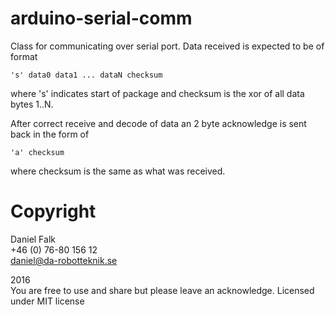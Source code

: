 # arduino-serial-comm #

Class for communicating over serial port. Data received is expected to be of format
```
's' data0 data1 ... dataN checksum
```
where 's' indicates start of package and checksum is the xor of all data bytes 1..N.

After correct receive and decode of data an 2 byte acknowledge is sent back in the form of
```
'a' checksum
```
where checksum is the same as what was received.

# Copyright #

Daniel Falk  
+46 (0) 76-80 156 12  
daniel@da-robotteknik.se  

2016  
You are free to use and share but please leave an acknowledge.
Licensed under MIT license

